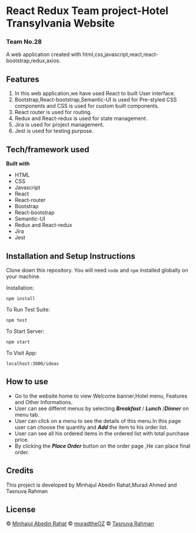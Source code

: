 # React Redux Team project-Hotel Transylvania Website
### Team No.28
A web  application created with html,css,javascript,react,react-bootstrap,redux,axios.

## Features
1. In this web application,we have used React to built User interface.
2. Bootstrap,React-bootstrap,Semantic-UI is used for Pre-styled CSS components and CSS is used for custom built components.
3. React router is used for routing.
4. Redux and React-redux is used for state management.
5. Jira is used for project management.
6. Jest is used for testing purpose.

## Tech/framework used

<b>Built with</b>

* HTML
* CSS
* Javascript
* React
* React-router
* Bootstrap
* React-bootstrap
* Semantic-UI
* Redux and React-redux
* Jira
* Jest
 

## Installation and Setup Instructions

Clone down this repository. You will need `node` and `npm` installed globally on your machine.  

Installation:

`npm install`  

To Run Test Suite:  

`npm test`  

To Start Server:

`npm start`  

To Visit App:

`localhost:3000/ideas` 


## How to use 

* Go to the website home to view Welcome banner,Hotel menu, Features and Other Informations.
* User can see differnt menus by selecting ***Breakfast*** / ***Lunch*** /***Dinner*** on menu tab.
* User can click on a menu to see the details of this menu.In this page user can choose the quantity and ***Add*** the item to his order list.
* User can see all his ordered items in the ordered list with total purchase price.
* By clicking the ***Place Order*** button on the order page ,He can place final order.    

## Credits
This project is developed by Minhajul Abedin Rahat,Murad Ahmed and Tasnuva Rahman

## License
© [Minhajul Abedin Rahat](https://github.com/Rahat-Minhaj007)
© [muradtheOZ](https://github.com/muradtheOZ)
© [Tasnuva Rahman](https://github.com/tasnuvatina)